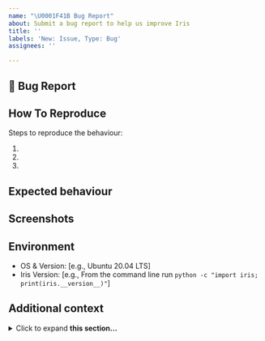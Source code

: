 ```yaml
---
name: "\U0001F41B Bug Report"
about: Submit a bug report to help us improve Iris
title: ''
labels: 'New: Issue, Type: Bug'
assignees: ''

---
```


## 🐛 Bug Report
<!-- Provide a clear description of what the bug is -->

## How To Reproduce
Steps to reproduce the behaviour:

1. 
2. 
3. 

## Expected behaviour
<!-- A clear and concise description of what you expected to happen -->

## Screenshots
<!-- If applicable, add screenshots to help explain your problem -->

## Environment 
 - OS & Version: [e.g., Ubuntu 20.04 LTS]
 - Iris Version: [e.g., From the command line run `python -c "import iris; print(iris.__version__)"`]

## Additional context
<!-- Provide any further information to help us understand -->
<details>
<summary>Click to expand <b>this section...</b></summary>

```
Add additional verbose information in a collapsible section.
```
See [here](https://gist.github.com/pierrejoubert73/902cc94d79424356a8d20be2b382e1ab) for further details.
</details>


